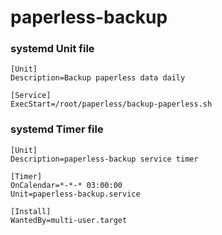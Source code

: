 # paperless-backup


### systemd Unit file
```shell
[Unit]
Description=Backup paperless data daily

[Service]
ExecStart=/root/paperless/backup-paperless.sh
```

### systemd Timer file
```shell
[Unit]
Description=paperless-backup service timer

[Timer]
OnCalendar=*-*-* 03:00:00
Unit=paperless-backup.service

[Install]
WantedBy=multi-user.target
```
